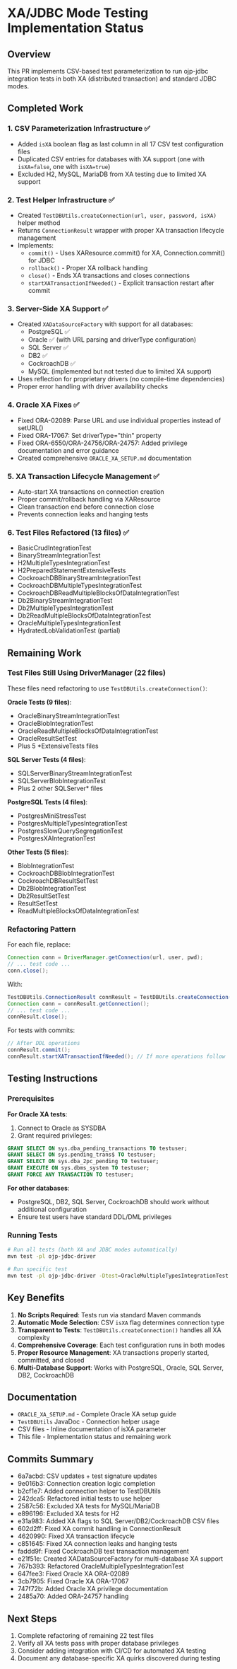 # XA/JDBC Mode Testing Implementation Status

## Overview

This PR implements CSV-based test parameterization to run ojp-jdbc integration tests in both XA (distributed transaction) and standard JDBC modes.

## Completed Work

### 1. CSV Parameterization Infrastructure ✅
- Added `isXA` boolean flag as last column in all 17 CSV test configuration files
- Duplicated CSV entries for databases with XA support (one with `isXA=false`, one with `isXA=true`)
- Excluded H2, MySQL, MariaDB from XA testing due to limited XA support

### 2. Test Helper Infrastructure ✅
- Created `TestDBUtils.createConnection(url, user, password, isXA)` helper method
- Returns `ConnectionResult` wrapper with proper XA transaction lifecycle management
- Implements:
  - `commit()` - Uses XAResource.commit() for XA, Connection.commit() for JDBC
  - `rollback()` - Proper XA rollback handling
  - `close()` - Ends XA transactions and closes connections
  - `startXATransactionIfNeeded()` - Explicit transaction restart after commit

### 3. Server-Side XA Support ✅
- Created `XADataSourceFactory` with support for all databases:
  - PostgreSQL ✅
  - Oracle ✅ (with URL parsing and driverType configuration)
  - SQL Server ✅
  - DB2 ✅
  - CockroachDB ✅
  - MySQL (implemented but not tested due to limited XA support)
- Uses reflection for proprietary drivers (no compile-time dependencies)
- Proper error handling with driver availability checks

### 4. Oracle XA Fixes ✅
- Fixed ORA-02089: Parse URL and use individual properties instead of setURL()
- Fixed ORA-17067: Set driverType="thin" property
- Fixed ORA-6550/ORA-24756/ORA-24757: Added privilege documentation and error guidance
- Created comprehensive `ORACLE_XA_SETUP.md` documentation

### 5. XA Transaction Lifecycle Management ✅
- Auto-start XA transactions on connection creation
- Proper commit/rollback handling via XAResource
- Clean transaction end before connection close
- Prevents connection leaks and hanging tests

### 6. Test Files Refactored (13 files) ✅
- BasicCrudIntegrationTest
- BinaryStreamIntegrationTest
- H2MultipleTypesIntegrationTest
- H2PreparedStatementExtensiveTests
- CockroachDBBinaryStreamIntegrationTest
- CockroachDBMultipleTypesIntegrationTest
- CockroachDBReadMultipleBlocksOfDataIntegrationTest
- Db2BinaryStreamIntegrationTest
- Db2MultipleTypesIntegrationTest
- Db2ReadMultipleBlocksOfDataIntegrationTest
- OracleMultipleTypesIntegrationTest
- HydratedLobValidationTest (partial)

## Remaining Work

### Test Files Still Using DriverManager (22 files)

These files need refactoring to use `TestDBUtils.createConnection()`:

**Oracle Tests (9 files)**:
- OracleBinaryStreamIntegrationTest
- OracleBlobIntegrationTest
- OracleReadMultipleBlocksOfDataIntegrationTest
- OracleResultSetTest
- Plus 5 *ExtensiveTests files

**SQL Server Tests (4 files)**:
- SQLServerBinaryStreamIntegrationTest
- SQLServerBlobIntegrationTest
- Plus 2 other SQLServer* files

**PostgreSQL Tests (4 files)**:
- PostgresMiniStressTest
- PostgresMultipleTypesIntegrationTest
- PostgresSlowQuerySegregationTest
- PostgresXAIntegrationTest

**Other Tests (5 files)**:
- BlobIntegrationTest
- CockroachDBBlobIntegrationTest
- CockroachDBResultSetTest
- Db2BlobIntegrationTest
- Db2ResultSetTest
- ResultSetTest
- ReadMultipleBlocksOfDataIntegrationTest

### Refactoring Pattern

For each file, replace:
```java
Connection conn = DriverManager.getConnection(url, user, pwd);
// ... test code ...
conn.close();
```

With:
```java
TestDBUtils.ConnectionResult connResult = TestDBUtils.createConnection(url, user, pwd, isXA);
Connection conn = connResult.getConnection();
// ... test code ...
connResult.close();
```

For tests with commits:
```java
// After DDL operations
connResult.commit();
connResult.startXATransactionIfNeeded(); // If more operations follow
```

## Testing Instructions

### Prerequisites

**For Oracle XA tests**:
1. Connect to Oracle as SYSDBA
2. Grant required privileges:
```sql
GRANT SELECT ON sys.dba_pending_transactions TO testuser;
GRANT SELECT ON sys.pending_trans$ TO testuser;
GRANT SELECT ON sys.dba_2pc_pending TO testuser;
GRANT EXECUTE ON sys.dbms_system TO testuser;
GRANT FORCE ANY TRANSACTION TO testuser;
```

**For other databases**:
- PostgreSQL, DB2, SQL Server, CockroachDB should work without additional configuration
- Ensure test users have standard DDL/DML privileges

### Running Tests

```bash
# Run all tests (both XA and JDBC modes automatically)
mvn test -pl ojp-jdbc-driver

# Run specific test
mvn test -pl ojp-jdbc-driver -Dtest=OracleMultipleTypesIntegrationTest
```

## Key Benefits

1. **No Scripts Required**: Tests run via standard Maven commands
2. **Automatic Mode Selection**: CSV `isXA` flag determines connection type
3. **Transparent to Tests**: `TestDBUtils.createConnection()` handles all XA complexity
4. **Comprehensive Coverage**: Each test configuration runs in both modes
5. **Proper Resource Management**: XA transactions properly started, committed, and closed
6. **Multi-Database Support**: Works with PostgreSQL, Oracle, SQL Server, DB2, CockroachDB

## Documentation

- `ORACLE_XA_SETUP.md` - Complete Oracle XA setup guide
- `TestDBUtils` JavaDoc - Connection helper usage
- CSV files - Inline documentation of isXA parameter
- This file - Implementation status and remaining work

## Commits Summary

- 6a7acbd: CSV updates + test signature updates
- 9e016b3: Connection creation logic completion
- b2cf1e7: Added connection helper to TestDBUtils
- 242dca5: Refactored initial tests to use helper
- 2587c56: Excluded XA tests for MySQL/MariaDB
- e896196: Excluded XA tests for H2
- e31a983: Added XA flags to SQL Server/DB2/CockroachDB CSV files
- 602d2ff: Fixed XA commit handling in ConnectionResult
- 4620990: Fixed XA transaction lifecycle
- c851645: Fixed XA connection leaks and hanging tests
- faddd9f: Fixed CockroachDB test transaction management
- e21f51e: Created XADataSourceFactory for multi-database XA support
- 767b393: Refactored OracleMultipleTypesIntegrationTest
- 647fee3: Fixed Oracle XA ORA-02089
- 3cb7905: Fixed Oracle XA ORA-17067
- 747f72b: Added Oracle XA privilege documentation
- 2485a70: Added ORA-24757 handling

## Next Steps

1. Complete refactoring of remaining 22 test files
2. Verify all XA tests pass with proper database privileges
3. Consider adding integration with CI/CD for automated XA testing
4. Document any database-specific XA quirks discovered during testing
